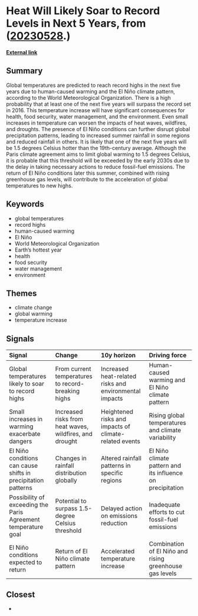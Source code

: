 # __Heat Will Likely Soar to Record Levels in Next 5 Years__, from ([20230528](https://kghosh.substack.com/p/20230528).)

__[External link](https://www.nytimes.com/2023/05/17/climate/record-heat-forecast.html?utm_source=substack&utm_medium=email)__



## Summary

Global temperatures are predicted to reach record highs in the next five years due to human-caused warming and the El Niño climate pattern, according to the World Meteorological Organization. There is a high probability that at least one of the next five years will surpass the record set in 2016. This temperature increase will have significant consequences for health, food security, water management, and the environment. Even small increases in temperature can worsen the impacts of heat waves, wildfires, and droughts. The presence of El Niño conditions can further disrupt global precipitation patterns, leading to increased summer rainfall in some regions and reduced rainfall in others. It is likely that one of the next five years will be 1.5 degrees Celsius hotter than the 19th-century average. Although the Paris climate agreement aims to limit global warming to 1.5 degrees Celsius, it is probable that this threshold will be exceeded by the early 2030s due to the delay in taking necessary actions to reduce fossil-fuel emissions. The return of El Niño conditions later this summer, combined with rising greenhouse gas levels, will contribute to the acceleration of global temperatures to new highs.

## Keywords

* global temperatures
* record highs
* human-caused warming
* El Niño
* World Meteorological Organization
* Earth’s hottest year
* health
* food security
* water management
* environment

## Themes

* climate change
* global warming
* temperature increase

## Signals

| Signal                                                        | Change                                                  | 10y horizon                                            | Driving force                                              |
|:--------------------------------------------------------------|:--------------------------------------------------------|:-------------------------------------------------------|:-----------------------------------------------------------|
| Global temperatures likely to soar to record highs            | From current temperatures to record-breaking highs      | Increased heat-related risks and environmental impacts | Human-caused warming and El Niño climate pattern           |
| Small increases in warming exacerbate dangers                 | Increased risks from heat waves, wildfires, and drought | Heightened risks and impacts of climate-related events | Rising global temperatures and climate variability         |
| El Niño conditions can cause shifts in precipitation patterns | Changes in rainfall distribution globally               | Altered rainfall patterns in specific regions          | El Niño climate pattern and its influence on precipitation |
| Possibility of exceeding the Paris Agreement temperature goal | Potential to surpass 1.5-degree Celsius threshold       | Delayed action on emissions reduction                  | Inadequate efforts to cut fossil-fuel emissions            |
| El Niño conditions expected to return                         | Return of El Niño climate pattern                       | Accelerated temperature increase                       | Combination of El Niño and rising greenhouse gas levels    |

## Closest

* 